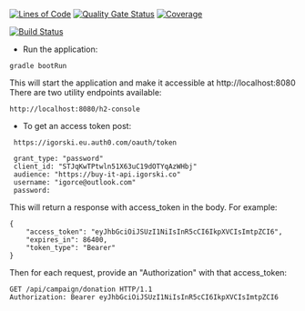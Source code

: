 [![Lines of Code](https://sonarcloud.io/api/project_badges/measure?project=aktivator-io_aktivator-api&metric=ncloc)](https://sonarcloud.io/dashboard?id=aktivator-io_aktivator-api)
[![Quality Gate Status](https://sonarcloud.io/api/project_badges/measure?project=aktivator-io_aktivator-api&metric=alert_status)](https://sonarcloud.io/dashboard?id=aktivator-io_aktivator-api)
[![Coverage](https://sonarcloud.io/api/project_badges/measure?project=aktivator-io_aktivator-api&metric=coverage)](https://sonarcloud.io/dashboard?id=aktivator-io_aktivator-api)

[![Build Status](https://travis-ci.org/aktivator-io/aktivator-api.svg?branch=master)](https://travis-ci.org/aktivator-io/aktivator-api)

* Run the application:

`gradle bootRun`

This will start the application and make it accessible at http://localhost:8080
There are two utility endpoints available:

`http://localhost:8080/h2-console`

* To get an access token post:

```
 https://igorski.eu.auth0.com/oauth/token   
    
 grant_type: "password"
 client_id: "STJqKwTPtwln51X63uC19dOTYqAzWHbj"
 audience: "https://buy-it-api.igorski.co"
 username: "igorce@outlook.com"
 password: 
```
This will return a response with access_token in the body. For example:

```
{
    "access_token": "eyJhbGciOiJSUzI1NiIsInR5cCI6IkpXVCIsImtpZCI6",
    "expires_in": 86400,
    "token_type": "Bearer"
}
```
Then for each request, provide an "Authorization" with that access_token:

```
GET /api/campaign/donation HTTP/1.1
Authorization: Bearer eyJhbGciOiJSUzI1NiIsInR5cCI6IkpXVCIsImtpZCI6
```
  
